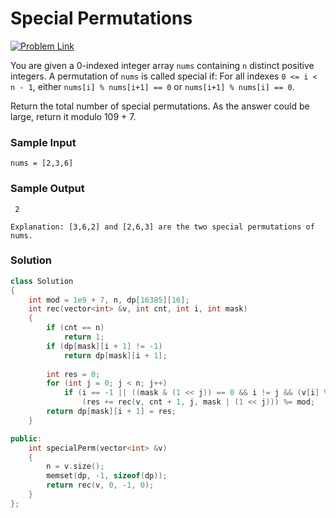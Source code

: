 # Special Permutations

[![Problem Link](https://img.shields.io/badge/-LeetCode-FFA116?style=for-the-badge&logo=LeetCode&logoColor=black)]([https://leetcode.com/problems/constrained-subsequence-sum/](https://leetcode.com/problems/special-permutations/description/))

You are given a 0-indexed integer array `nums` containing `n` distinct positive integers. A permutation of `nums` is called special if:
For all indexes `0 <= i < n - 1`, either `nums[i] % nums[i+1] == 0` or `nums[i+1] % nums[i] == 0`.

Return the total number of special permutations. As the answer could be large, return it modulo 109 + 7.

### Sample Input
```
nums = [2,3,6]
```

### Sample Output
```
 2

Explanation: [3,6,2] and [2,6,3] are the two special permutations of nums.
```

### Solution
```cpp
class Solution
{
    int mod = 1e9 + 7, n, dp[16385][16];
    int rec(vector<int> &v, int cnt, int i, int mask)
    {
        if (cnt == n)
            return 1;
        if (dp[mask][i + 1] != -1)
            return dp[mask][i + 1];
        
        int res = 0;
        for (int j = 0; j < n; j++)
            if (i == -1 || ((mask & (1 << j)) == 0 && i != j && (v[i] % v[j] == 0 || v[j] % v[i] == 0)))
                (res += rec(v, cnt + 1, j, mask | (1 << j))) %= mod;
        return dp[mask][i + 1] = res;
    }

public:
    int specialPerm(vector<int> &v)
    {
        n = v.size();
        memset(dp, -1, sizeof(dp));
        return rec(v, 0, -1, 0);
    }
};
```
